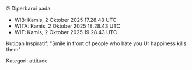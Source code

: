 ⏰ Diperbarui pada:
- WIB: Kamis, 2 Oktober 2025 17.28.43 UTC
- WITA: Kamis, 2 Oktober 2025 18.28.43 UTC
- WIT: Kamis, 2 Oktober 2025 19.28.43 UTC

Kutipan Inspiratif:
"Smile in front of people who hate you Ur happiness kills them"


Kategori: attitude

